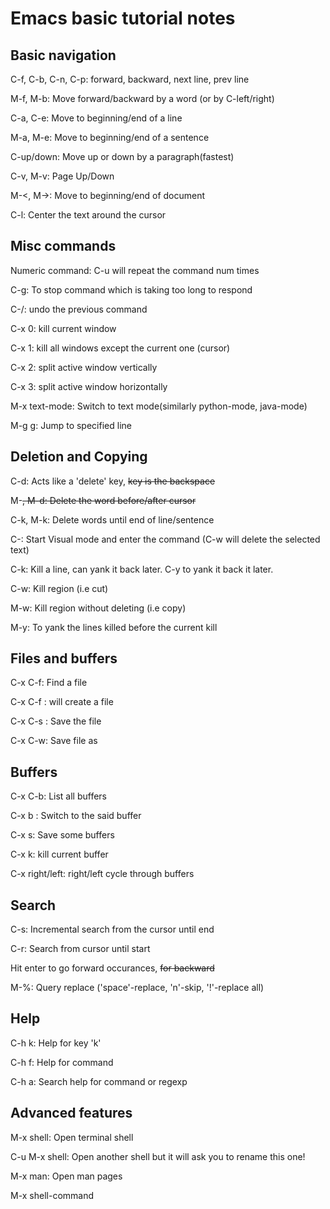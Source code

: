 # Emacs basic tutorial notes

## Basic navigation

C-f, C-b, C-n, C-p: forward, backward, next line, prev line

M-f, M-b: Move forward/backward by a word (or by C-left/right)

C-a, C-e: Move to beginning/end of a line

M-a, M-e: Move to beginning/end of a sentence

C-up/down: Move up or down by a paragraph(fastest)

C-v, M-v: Page Up/Down

M-<, M->: Move to beginning/end of document

C-l: Center the text around the cursor


## Misc commands

Numeric command: C-u <num> <command> will repeat the command num times

C-g: To stop command which is taking too long to respond

C-/: undo the previous command

C-x 0: kill current window

C-x 1: kill all windows except the current one (cursor)

C-x 2: split active window vertically

C-x 3: split active window horizontally

M-x text-mode: Switch to text mode(similarly python-mode, java-mode)

M-g g: Jump to specified line


## Deletion and Copying

C-d: Acts like a 'delete' key, <DEL> key is the backspace

M-<del>, M-d: Delete the word before/after cursor

C-k, M-k: Delete words until end of line/sentence

C-<Space>: Start Visual mode and enter the command (C-w will delete the selected text)

C-k: Kill a line, can yank it back later. C-y to yank it back it later.

C-w: Kill region (i.e cut) 

M-w: Kill region without deleting (i.e copy)

M-y: To yank the lines killed before the current kill


## Files and buffers

C-x C-f: Find a file

C-x C-f <FILENAME>: will create a file 

C-x C-s <FILENAME>: Save the file

C-x C-w: Save file as


## Buffers

C-x C-b: List all buffers

C-x b <Buffer name>: Switch to the said buffer

C-x s: Save some buffers

C-x k: kill current buffer

C-x right/left: right/left cycle through buffers


## Search 

C-s: Incremental search from the cursor until end

C-r: Search from cursor until start

Hit enter to go forward occurances, <DEL> for backward

M-%: Query replace ('space'-replace, 'n'-skip, '!'-replace all)


## Help

C-h k: Help for key 'k'

C-h f: Help for command

C-h a: Search help for command or regexp


## Advanced features

M-x shell: Open terminal shell

C-u M-x shell: Open another shell but it will ask you to
    	       rename this one!

M-x man: Open man pages

M-x shell-command
